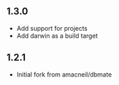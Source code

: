 ## 1.3.0
* Add support for projects
* Add darwin as a build target

## 1.2.1
* Initial fork from amacneil/dbmate

